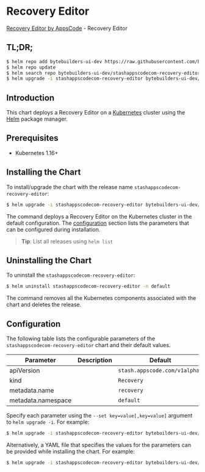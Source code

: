 # Recovery Editor

[Recovery Editor by AppsCode](https://byte.builders) - Recovery Editor

## TL;DR;

```bash
$ helm repo add bytebuilders-ui-dev https://raw.githubusercontent.com/bytebuilders/ui-wizards/
$ helm repo update
$ helm search repo bytebuilders-ui-dev/stashappscodecom-recovery-editor --version=v0.4.17
$ helm upgrade -i stashappscodecom-recovery-editor bytebuilders-ui-dev/stashappscodecom-recovery-editor -n default --create-namespace --version=v0.4.17
```

## Introduction

This chart deploys a Recovery Editor on a [Kubernetes](http://kubernetes.io) cluster using the [Helm](https://helm.sh) package manager.

## Prerequisites

- Kubernetes 1.16+

## Installing the Chart

To install/upgrade the chart with the release name `stashappscodecom-recovery-editor`:

```bash
$ helm upgrade -i stashappscodecom-recovery-editor bytebuilders-ui-dev/stashappscodecom-recovery-editor -n default --create-namespace --version=v0.4.17
```

The command deploys a Recovery Editor on the Kubernetes cluster in the default configuration. The [configuration](#configuration) section lists the parameters that can be configured during installation.

> **Tip**: List all releases using `helm list`

## Uninstalling the Chart

To uninstall the `stashappscodecom-recovery-editor`:

```bash
$ helm uninstall stashappscodecom-recovery-editor -n default
```

The command removes all the Kubernetes components associated with the chart and deletes the release.

## Configuration

The following table lists the configurable parameters of the `stashappscodecom-recovery-editor` chart and their default values.

|     Parameter      | Description |                 Default                  |
|--------------------|-------------|------------------------------------------|
| apiVersion         |             | <code>stash.appscode.com/v1alpha1</code> |
| kind               |             | <code>Recovery</code>                    |
| metadata.name      |             | <code>recovery</code>                    |
| metadata.namespace |             | <code>default</code>                     |


Specify each parameter using the `--set key=value[,key=value]` argument to `helm upgrade -i`. For example:

```bash
$ helm upgrade -i stashappscodecom-recovery-editor bytebuilders-ui-dev/stashappscodecom-recovery-editor -n default --create-namespace --version=v0.4.17 --set apiVersion=stash.appscode.com/v1alpha1
```

Alternatively, a YAML file that specifies the values for the parameters can be provided while
installing the chart. For example:

```bash
$ helm upgrade -i stashappscodecom-recovery-editor bytebuilders-ui-dev/stashappscodecom-recovery-editor -n default --create-namespace --version=v0.4.17 --values values.yaml
```
